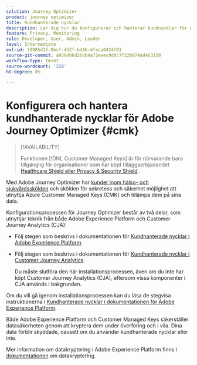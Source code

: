 ```yaml
---
solution: Journey Optimizer
product: journey optimizer
title: Kundhanterade nycklar
description: Lär dig hur du konfigurerar och hanterar kundnycklar för Adobe Journey Optimizer.
feature: Privacy, Monitoring
role: Developer, User, Admin, Leader
level: Intermediate
exl-id: f0985d1f-0bcf-452f-bd46-dfeca0424f01
source-git-commit: a939d06d26d64a72eaec0ddc7f22b074ad463150
workflow-type: tm+mt
source-wordcount: '228'
ht-degree: 0%

---
```


# Konfigurera och hantera kundhanterade nycklar för Adobe Journey Optimizer {#cmk}

>[!AVAILABILITY]
>
>Funktionen [!DNL Customer Managed Keys] är för närvarande bara tillgänglig för organisationer som har köpt tilläggserbjudandet [Healthcare Shield eller Privacy &amp; Security Shield](https://experienceleague.adobe.com/docs/events/customer-data-management-voices-recordings/governance/healthcare-shield.html) .

Med Adobe Journey Optimizer har [kunder inom hälso- och sjukvårdsskölden](https://www.adobe.com/trust/compliance/hipaa-ready.html) och skölden för sekretess och säkerhet möjlighet att utnyttja Azure Customer Managed Keys (CMK) och tillämpa dem på sina data.

Konfigurationsprocessen för Journey Optimizer består av två delar, som utnyttjar teknik från både Adobe Experience Platform och Customer Journey Analytics (CJA):

* Följ stegen som beskrivs i dokumentationen för [Kundhanterade nycklar i Adobe Experience Platform](https://experienceleague.adobe.com/docs/experience-platform/landing/governance-privacy-security/customer-managed-keys.html).
* Följ stegen som beskrivs i dokumentationen för [Kundhanterade nycklar i Customer Journey Analytics](https://experienceleague.adobe.com/docs/analytics-platform/using/cja-privacy/cmk.html).

  Du måste slutföra den här installationsprocessen, även om du inte har köpt Customer Journey Analytics (CJA), eftersom vissa komponenter i CJA används i bakgrunden.

Om du vill gå igenom installationsprocessen kan du läsa de stegvisa instruktionerna i [Kundhanterade nycklar i dokumentationen för Adobe Experience Platform](https://experienceleague.adobe.com/docs/experience-platform/landing/governance-privacy-security/encryption.html).

Både Adobe Experience Platform och Customer Managed Keys säkerställer datasäkerheten genom att kryptera dem under överföring och i vila. Dina data förblir skyddade, oavsett om du använder kundhanterade nycklar eller inte.

Mer information om datakryptering i Adobe Experience Platform finns i [dokumentationen](https://experienceleague.adobe.com/docs/experience-platform/landing/governance-privacy-security/encryption.html) om datakryptering.
